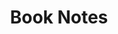 ---
title: Book Notes
draft: true
menu:
  sidebar:
    name: Book Notes
    identifier: books-category
    weight: 500
---